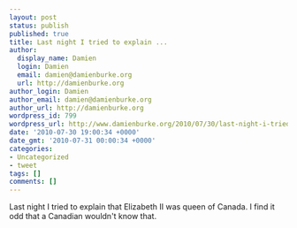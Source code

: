 ```yaml
---
layout: post
status: publish
published: true
title: Last night I tried to explain ...
author:
  display_name: Damien
  login: Damien
  email: damien@damienburke.org
  url: http://damienburke.org
author_login: Damien
author_email: damien@damienburke.org
author_url: http://damienburke.org
wordpress_id: 799
wordpress_url: http://www.damienburke.org/2010/07/30/last-night-i-tried-to-explain/
date: '2010-07-30 19:00:34 +0000'
date_gmt: '2010-07-31 00:00:34 +0000'
categories:
- Uncategorized
- tweet
tags: []
comments: []
---
```

<p>Last night I tried to explain that Elizabeth II was queen of Canada. I find it odd that a Canadian wouldn't know that.</p>
